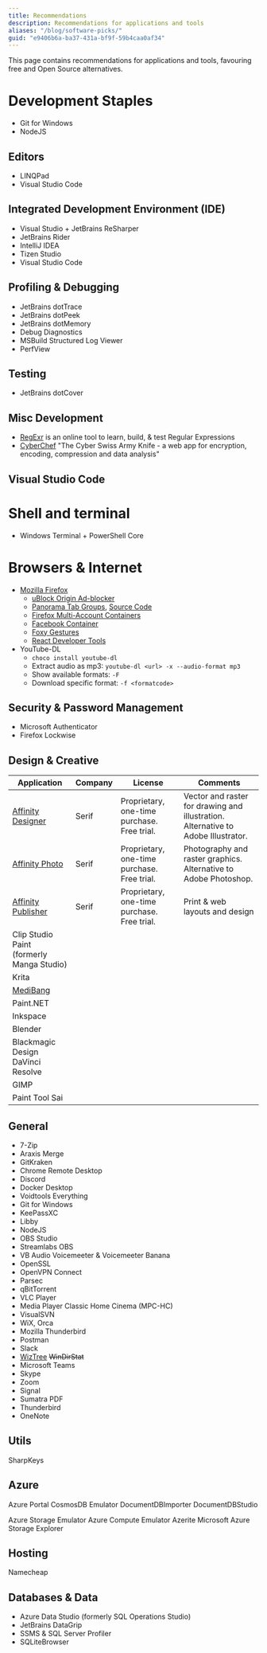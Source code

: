 ```yaml
---
title: Recommendations
description: Recommendations for applications and tools
aliases: "/blog/software-picks/"
guid: "e9406b6a-ba37-431a-bf9f-59b4caa0af34"
---
```


This page contains recommendations for applications and tools, favouring free and Open Source alternatives.

# Development Staples

* Git for Windows
* NodeJS

## Editors

* LINQPad
* Visual Studio Code

## Integrated Development Environment (IDE)

* Visual Studio + JetBrains ReSharper
* JetBrains Rider
* IntelliJ IDEA
* Tizen Studio
* Visual Studio Code

## Profiling & Debugging

* JetBrains dotTrace
* JetBrains dotPeek
* JetBrains dotMemory
* Debug Diagnostics
* MSBuild Structured Log Viewer
* PerfView

## Testing

* JetBrains dotCover

## Misc Development

* [RegExr](https://regexr.com/) is an online tool to learn, build, & test Regular Expressions
* [CyberChef](https://gchq.github.io/CyberChef/) "The Cyber Swiss Army Knife - a web app for encryption, encoding, compression and data analysis"

## Visual Studio Code

# Shell and terminal

* Windows Terminal + PowerShell Core

# Browsers & Internet

* [Mozilla Firefox](https://www.mozilla.org/en-US/firefox/)
  * [uBlock Origin Ad-blocker](https://addons.mozilla.org/en-US/firefox/addon/ublock-origin/)
  * [Panorama Tab Groups](https://addons.mozilla.org/en-US/firefox/addon/panorama-tab-groups/), [Source Code](https://github.com/projectdelphai/panorama-tab-groups)
  * [Firefox Multi-Account Containers](https://addons.mozilla.org/en-US/firefox/addon/multi-account-containers/)
  * [Facebook Container](https://addons.mozilla.org/en-US/firefox/addon/facebook-container/)
  * [Foxy Gestures](https://addons.mozilla.org/en-US/firefox/addon/foxy-gestures/)
  * [React Developer Tools](https://addons.mozilla.org/en-US/firefox/addon/react-devtools/)
* YouTube-DL
  * `choco install youtube-dl`
  * Extract audio as mp3: `youtube-dl <url> -x --audio-format mp3`
  * Show available formats: `-F`
  * Download specific format: `-f <formatcode>`

## Security & Password Management

* Microsoft Authenticator
* Firefox Lockwise

## Design & Creative

| Application                               | Company | License | Comments |
|-------------------------------------------|---------|---------|----------|
| [Affinity Designer](https://affinity.serif.com/designer/) | Serif | Proprietary, one-time purchase. Free trial. | Vector and raster for drawing and illustration. Alternative to Adobe Illustrator. |
| [Affinity Photo](https://affinity.serif.com/photo/) | Serif | Proprietary, one-time purchase. Free trial. | Photography and raster graphics. Alternative to Adobe Photoshop. |
| [Affinity Publisher](https://affinity.serif.com/publisher/) | Serif | Proprietary, one-time purchase. Free trial. | Print & web layouts and design |
| Clip Studio Paint (formerly Manga Studio) |         |         |          |
| Krita                                     |         |         |          |
| [MediBang](https://medibangpaint.com/en/) |         |         |          |
| Paint.NET                                 |         |         |          |
| Inkspace                                  |         |         |          |
| Blender                                   |         |         |          |
| Blackmagic Design DaVinci Resolve         |         |         |          |
| GIMP                                      |         |         |          |
| Paint Tool Sai  | | | |

## General

* 7-Zip
* Araxis Merge
* GitKraken
* Chrome Remote Desktop
* Discord
* Docker Desktop
* Voidtools Everything
* Git for Windows
* KeePassXC
* Libby
* NodeJS
* OBS Studio
* Streamlabs OBS
* VB Audio Voicemeeter & Voicemeeter Banana
* OpenSSL
* OpenVPN Connect
* Parsec
* qBitTorrent
* VLC Player
* Media Player Classic Home Cinema (MPC-HC)
* VisualSVN
* WiX, Orca
* Mozilla Thunderbird
* Postman
* Slack
* [WizTree](https://www.diskanalyzer.com/) ~~WinDirStat~~
* Microsoft Teams
* Skype
* Zoom
* Signal
* Sumatra PDF
* Thunderbird
* OneNote

## Utils

SharpKeys

## Azure

Azure Portal
CosmosDB Emulator
    DocumentDBImporter
    DocumentDBStudio

Azure Storage Emulator
Azure Compute Emulator
Azerite
Microsoft Azure Storage Explorer

## Hosting

Namecheap

## Databases & Data

* Azure Data Studio (formerly SQL Operations Studio)
* JetBrains DataGrip
* SSMS & SQL Server Profiler
* SQLiteBrowser

